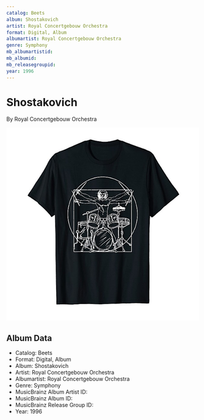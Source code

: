 ```yaml
---
catalog: Beets
album: Shostakovich
artist: Royal Concertgebouw Orchestra
format: Digital, Album
albumartist: Royal Concertgebouw Orchestra
genre: Symphony
mb_albumartistid: 
mb_albumid: 
mb_releasegroupid: 
year: 1996
---
```


# Shostakovich

By Royal Concertgebouw Orchestra

![](../../assets/beetscovers/Royal_Concertgebouw_Orchestra-Shostakovich.jpg)

## Album Data

- Catalog: Beets
- Format: Digital, Album
- Album: Shostakovich
- Artist: Royal Concertgebouw Orchestra
- Albumartist: Royal Concertgebouw Orchestra
- Genre: Symphony
- MusicBrainz Album Artist ID: 
- MusicBrainz Album ID: 
- MusicBrainz Release Group ID: 
- Year: 1996

